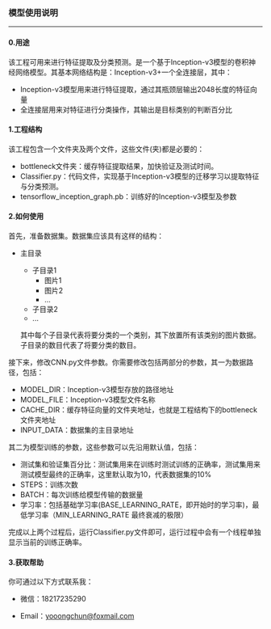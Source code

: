 ### 模型使用说明

---

#### 0.用途

该工程可用来进行特征提取及分类预测。是一个基于Inception-v3模型的卷积神经网络模型。其基本网络结构是：Inception-v3+一个全连接层，其中：

- Inception-v3模型用来进行特征提取，通过其瓶颈层输出2048长度的特征向量
- 全连接层用来对特征进行分类操作，其输出是目标类别的判断百分比

#### 1.工程结构

该工程包含一个文件夹及两个文件，这些文件(夹)都是必要的：

- bottleneck文件夹：缓存特征提取结果，加快验证及测试时间。
- Classifier.py：代码文件，实现基于Inception-v3模型的迁移学习以提取特征与分类预测。
- tensorflow_inception_graph.pb：训练好的Inception-v3模型及参数

#### 2.如何使用

首先，准备数据集。数据集应该具有这样的结构：

- 主目录

  - 子目录1
    - 图片1
    - 图片2
    - ...
  - 子目录2
  - ...

  其中每个子目录代表将要分类的一个类别，其下放置所有该类别的图片数据。子目录的数目代表了将要分类的数目。

接下来，修改CNN.py文件参数。你需要修改包括两部分的参数，其一为数据路径，包括：

- MODEL_DIR：Inception-v3模型存放的路径地址
- MODEL_FILE：Inception-v3模型文件名称
- CACHE_DIR：缓存特征向量的文件夹地址，也就是工程结构下的bottleneck文件夹地址
- INPUT_DATA：数据集的主目录地址

其二为模型训练的参数，这些参数可以先沿用默认值，包括：

- 测试集和验证集百分比：测试集用来在训练时测试训练的正确率，测试集用来测试模型最终的正确率，这里默认取为10，代表数据集的10%
- STEPS：训练次数
- BATCH：每次训练给模型传输的数据量
- 学习率：包括基础学习率(BASE_LEARNING_RATE，即开始时的学习率)，最低学习率（MIN_LEARNING_RATE 最终衰减的极限）

完成以上两个过程后，运行Classifier.py文件即可，运行过程中会有一个线程单独显示当前的训练正确率。

#### 3.获取帮助

你可通过以下方式联系我：

- 微信：18217235290

- Email：yooongchun@foxmail.com

